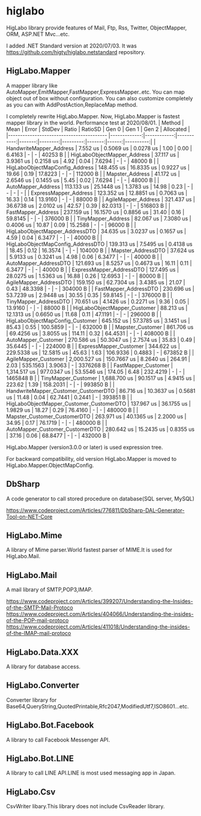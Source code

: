 # higlabo
HigLabo library provide features of Mail, Ftp, Rss, Twitter, ObjectMapper, ORM, ASP.NET Mvc...etc.

I added .NET Standard version at 2020/07/03.
It was https://github.com/higty/higlabo.netstandard repository.


## HigLabo.Mapper
A mapper library like AutoMapper,EmitMapper,FastMapper,ExpressMapper..etc.
You can map object out of box without configuration.
You can also customize completely as you can with AddPostAction,ReplaceMap method.

I completely rewrite HigLabo.Mapper. Now, HigLabo.Mapper is fastest mapper library in the world.
Performance test at 2020/08/01.
|                                   Method |         Mean |       Error |     StdDev |  Ratio | RatioSD |    Gen 0 |  Gen 1 | Gen 2 | Allocated |
|----------------------------------------- |-------------:|------------:|-----------:|-------:|--------:|---------:|-------:|------:|----------:|
|                  HandwriteMapper_Address |     7.552 us |   0.5069 us |  0.0278 us |   1.00 |    0.00 |   6.4163 |      - |     - |   40253 B |
|              HigLaboObjectMapper_Address |    37.117 us |   3.9361 us |  0.2158 us |   4.92 |    0.04 |   7.6294 |      - |     - |   48000 B |
|           HigLaboObjectMapConfig_Address |   148.455 us |  16.8335 us |  0.9227 us |  19.66 |    0.19 |  17.8223 |      - |     - |  112000 B |
|                          Mapster_Address |    41.172 us |   2.6546 us |  0.1455 us |   5.45 |    0.02 |   7.6294 |      - |     - |   48000 B |
|                       AutoMapper_Address |   113.133 us |  25.1448 us |  1.3783 us |  14.98 |    0.23 |        - |      - |     - |         - |
|                    ExpressMapper_Address |   123.352 us |  12.8851 us |  0.7063 us |  16.33 |    0.14 |  13.9160 |      - |     - |   88000 B |
|                      AgileMapper_Address |   321.437 us |  36.6738 us |  2.0102 us |  42.57 |    0.39 |  82.0313 |      - |     - |  516803 B |
|                       FastMapper_Address |   237.159 us |  16.1570 us |  0.8856 us |  31.40 |    0.16 |  59.8145 |      - |     - |  376000 B |
|                       TinyMapper_Address |    82.067 us |   7.3080 us |  0.4006 us |  10.87 |    0.09 |  15.2588 |      - |     - |   96000 B |
|           HigLaboObjectMapper_AddressDTO |    34.635 us |   3.0237 us |  0.1657 us |   4.59 |    0.04 |   6.3477 |      - |     - |   40000 B |
|        HigLaboObjectMapConfig_AddressDTO |   139.313 us |   7.5495 us |  0.4138 us |  18.45 |    0.12 |  16.3574 |      - |     - |  104000 B |
|                       Mapster_AddressDTO |    37.624 us |   5.9133 us |  0.3241 us |   4.98 |    0.06 |   6.3477 |      - |     - |   40000 B |
|                    AutoMapper_AddressDTO |   121.693 us |   8.5257 us |  0.4673 us |  16.11 |    0.11 |   6.3477 |      - |     - |   40000 B |
|                 ExpressMapper_AddressDTO |   127.495 us |  28.0275 us |  1.5363 us |  16.88 |    0.26 |  12.6953 |      - |     - |   80000 B |
|                   AgileMapper_AddressDTO |   159.150 us |  62.7304 us |  3.4385 us |  21.07 |    0.43 |  48.3398 |      - |     - |  304000 B |
|                    FastMapper_AddressDTO |   230.696 us |  53.7239 us |  2.9448 us |  30.55 |    0.35 |  59.8145 |      - |     - |  376000 B |
|                    TinyMapper_AddressDTO |    70.651 us |   4.1426 us |  0.2271 us |   9.36 |    0.05 |  13.9160 |      - |     - |   88000 B |
|             HigLaboObjectMapper_Customer |    88.213 us |  12.1313 us |  0.6650 us |  11.68 |    0.11 |  47.1191 |      - |     - |  296000 B |
|          HigLaboObjectMapConfig_Customer |   645.152 us |  57.3785 us |  3.1451 us |  85.43 |    0.55 | 100.5859 |      - |     - |  632000 B |
|                         Mapster_Customer |   861.706 us |  69.4256 us |  3.8055 us | 114.11 |    0.32 |  64.4531 |      - |     - |  408000 B |
|                      AutoMapper_Customer |   270.586 us |  50.3047 us |  2.7574 us |  35.83 |    0.49 |  35.6445 |      - |     - |  224000 B |
|                   ExpressMapper_Customer |   344.622 us | 229.5338 us | 12.5815 us |  45.63 |    1.63 | 106.9336 | 0.4883 |     - |  673852 B |
|                     AgileMapper_Customer | 2,000.527 us | 150.7667 us |  8.2640 us | 264.91 |    2.03 | 535.1563 | 3.9063 |     - | 3376268 B |
|                      FastMapper_Customer | 1,314.517 us | 977.0347 us | 53.5546 us | 174.05 |    6.48 | 232.4219 |      - |     - | 1465848 B |
|                      TinyMapper_Customer | 1,688.700 us |  90.1517 us |  4.9415 us | 223.62 |    1.39 | 158.2031 |      - |     - |  993850 B |
|     HandwriteMapper_Customer_CustomerDTO |    86.716 us |  10.3637 us |  0.5681 us |  11.48 |    0.04 |  62.7441 | 0.2441 |     - |  393851 B |
| HigLaboObjectMapper_Customer_CustomerDTO |   137.967 us |  36.1755 us |  1.9829 us |  18.27 |    0.29 |  76.4160 |      - |     - |  480000 B |
|             Mapster_Customer_CustomerDTO |   263.971 us |  40.1365 us |  2.2000 us |  34.95 |    0.17 |  76.1719 |      - |     - |  480000 B |
|          AutoMapper_Customer_CustomerDTO |   280.642 us |  15.2435 us |  0.8355 us |  37.16 |    0.06 |  68.8477 |      - |     - |  432000 B |

HigLabo.Mapper (version3.0.0 or later) is used expression tree.

For backward compatibility, old version HigLabo.Mapper is moved to HigLabo.Mapper.ObjectMapConfig.


## DbSharp
A code generator to call stored procedure on database(SQL server, MySQL)

https://www.codeproject.com/Articles/776811/DbSharp-DAL-Generator-Tool-on-NET-Core

## HigLabo.Mime
A library of Mime parser.World fastest parser of MIME.It is used for HigLabo.Mail.

## HigLabo.Mail
A mail library of SMTP,POP3,IMAP.

https://www.codeproject.com/Articles/399207/Understanding-the-Insides-of-the-SMTP-Mail-Protoco
https://www.codeproject.com/Articles/404066/Understanding-the-insides-of-the-POP-mail-protoco
https://www.codeproject.com/Articles/411018/Understanding-the-insides-of-the-IMAP-mail-protoco

## HigLabo.Data.XXX
A library for database access.

## HigLabo.Converter
Converter library for Base64,QueryString,QuotedPrintable,Rfc2047,ModifiedUtf7,ISO8601...etc.

## HigLabo.Bot.Facebook
A library to call Facebook Messenger API.

## HigLabo.Bot.LINE
A library to call LINE API.LINE is most used messaging app in Japan.

## HigLabo.Csv
CsvWriter libary.This library does not include CsvReader library.



